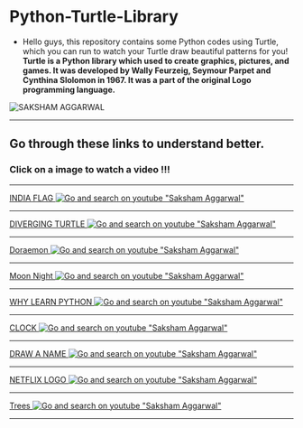 # Python-Turtle-Library
* Hello guys, this repository contains some Python codes using Turtle, which you can run to watch your Turtle draw beautiful patterns for you! <br>
**Turtle is a Python library which used to create graphics, pictures, and games. It was developed by Wally Feurzeig, Seymour Parpet and Cynthina Slolomon in 1967. It was a part of the original Logo programming language.**

![SAKSHAM AGGARWAL](https://lh3.googleusercontent.com/a-/AOh14GhMBzpI4OmFkx0jIkKNeGudjxA9ifbtLyE-uqie1Ms=s200-k-no-rp-mo)

***

## Go through these links to understand better.
### Click on a image to watch a video !!!<br>

***
[INDIA FLAG ![Go and search on youtube "Saksham Aggarwal"](https://i.ytimg.com/vi/7i-OxuR35gc/hqdefault.jpg?sqp=-oaymwEcCPYBEIoBSFXyq4qpAw4IARUAAIhCGAFwAcABBg==&rs=AOn4CLC3nTnUQcqe6w-SY5SrSNht3RG68g)](https://youtu.be/7i-OxuR35gc)

***
[DIVERGING TURTLE ![Go and search on youtube "Saksham Aggarwal"](https://i.ytimg.com/vi/-K4YIj-kCBY/hqdefault.jpg?sqp=-oaymwEcCPYBEIoBSFXyq4qpAw4IARUAAIhCGAFwAcABBg==&rs=AOn4CLAqAsu0rrMr4Kf_-MyukXPC-6dE1Q)](https://youtu.be/-K4YIj-kCBY)

***
[Doraemon ![Go and search on youtube "Saksham Aggarwal"](https://i.ytimg.com/vi/nXEQY1nz4tE/hqdefault.jpg?sqp=-oaymwEcCPYBEIoBSFXyq4qpAw4IARUAAIhCGAFwAcABBg==&rs=AOn4CLCwHuFWGyVJXunk4jAX1VdQz281CA)](https://youtu.be/nXEQY1nz4tE)

***
[Moon Night ![Go and search on youtube "Saksham Aggarwal"](https://i.ytimg.com/vi/5N_Qd4E-vO8/hqdefault.jpg?sqp=-oaymwEcCPYBEIoBSFXyq4qpAw4IARUAAIhCGAFwAcABBg==&rs=AOn4CLAKZLDUcQ8YM2sHiKFISwJHv4sZfA)](https://youtu.be/5N_Qd4E-vO8)

***
[WHY LEARN PYTHON ![Go and search on youtube "Saksham Aggarwal"](https://i.ytimg.com/an_webp/w1s-ZKkbeFQ/mqdefault_6s.webp?du=3000&sqp=CIy884QG&rs=AOn4CLDorhnxxBgltcXUqcFNWcH-dEMG3Q)](https://www.youtube.com/watch?v=w1s-ZKkbeFQ&t=9s)

***
[CLOCK ![Go and search on youtube "Saksham Aggarwal"](https://i.ytimg.com/vi/IQjsxHwVerE/hqdefault.jpg?sqp=-oaymwEcCPYBEIoBSFXyq4qpAw4IARUAAIhCGAFwAcABBg==&rs=AOn4CLBq6KRJnf_iPdJXIICQNlKmbLIzAw)](https://www.youtube.com/watch?v=IQjsxHwVerE)

***
[DRAW A NAME ![Go and search on youtube "Saksham Aggarwal"](https://i.ytimg.com/vi/YLWobeEFaVc/hqdefault.jpg?sqp=-oaymwEcCPYBEIoBSFXyq4qpAw4IARUAAIhCGAFwAcABBg==&rs=AOn4CLAxJczUVO0xE2nVhKXVDpb88pZB3Q)](https://www.youtube.com/watch?v=YLWobeEFaVc)

***
[NETFLIX LOGO ![Go and search on youtube "Saksham Aggarwal"](https://i.ytimg.com/vi/8njUIyugK3E/hqdefault.jpg?sqp=-oaymwEcCPYBEIoBSFXyq4qpAw4IARUAAIhCGAFwAcABBg==&rs=AOn4CLA565jMpjpo4xn4Pl3Zr04T7ziRtQ)](https://www.youtube.com/watch?v=8njUIyugK3E)

***
[Trees ![Go and search on youtube "Saksham Aggarwal"](https://i.ytimg.com/vi/kkc8eAqn414/hqdefault.jpg?sqp=-oaymwEcCPYBEIoBSFXyq4qpAw4IARUAAIhCGAFwAcABBg==&rs=AOn4CLDnTWH0m9g-APbhP6XTC82rY7iz9w)](https://youtu.be/kkc8eAqn414)


***
